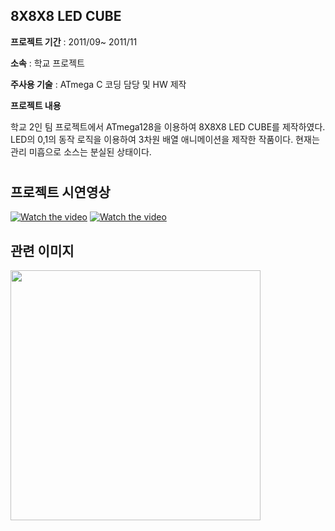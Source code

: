 ## 8X8X8 LED CUBE  
  
  
**프로젝트 기간** : 2011/09~ 2011/11  

**소속** : 학교 프로젝트  

**주사용 기술** : ATmega C 코딩 담당 및 HW 제작
  
  
**프로젝트 내용**  
  
학교 2인 팀 프로젝트에서 ATmega128을 이용하여 8X8X8 LED CUBE를 제작하였다.
LED의 0,1의 동작 로직을 이용하여 3차원 배열 애니메이션을 제작한 작품이다.
현재는 관리 미흡으로 소스는 분실된 상태이다.

#
## 프로젝트 시연영상  

[![Watch the video](https://i9.ytimg.com/vi/rE94VHk_h18/1.jpg?sqp=CJ2lmvEF&rs=AOn4CLBkoR4mANVMakUASQey9yZG9jDQcw)](https://youtu.be/rE94VHk_h18)
[![Watch the video](https://i9.ytimg.com/vi/UFd08C3mgf0/mq2.jpg?sqp=CPGomvEF&rs=AOn4CLC2jHqmrtIBDLEHxNTxVq0Wj1AeRw)](https://youtu.be/UFd08C3mgf0)


## 관련 이미지  

<img src="https://user-images.githubusercontent.com/23161645/72779827-8a1e7400-3c60-11ea-93bc-4600d58895ba.jpg" width="400" height="400">
